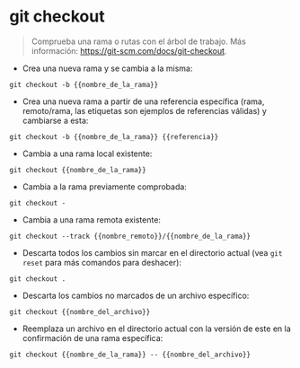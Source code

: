# git checkout

> Comprueba una rama o rutas con el árbol de trabajo.
> Más información: <https://git-scm.com/docs/git-checkout>.

- Crea una nueva rama y se cambia a la misma:

`git checkout -b {{nombre_de_la_rama}}`

- Crea una nueva rama a partir de una referencia específica (rama, remoto/rama, las etiquetas son ejemplos de referencias válidas) y cambiarse a esta:

`git checkout -b {{nombre_de_la_rama}} {{referencia}}`

- Cambia a una rama local existente:

`git checkout {{nombre_de_la_rama}}`

- Cambia a la rama previamente comprobada:

`git checkout -`

- Cambia a una rama remota existente:

`git checkout --track {{nombre_remoto}}/{{nombre_de_la_rama}}`

- Descarta todos los cambios sin marcar en el directorio actual (vea `git reset` para más comandos para deshacer):

`git checkout .`

- Descarta los cambios no marcados de un archivo específico:

`git checkout {{nombre_del_archivo}}`

- Reemplaza un archivo en el directorio actual con la versión de este en la confirmación de una rama específica:

`git checkout {{nombre_de_la_rama}} -- {{nombre_del_archivo}}`
